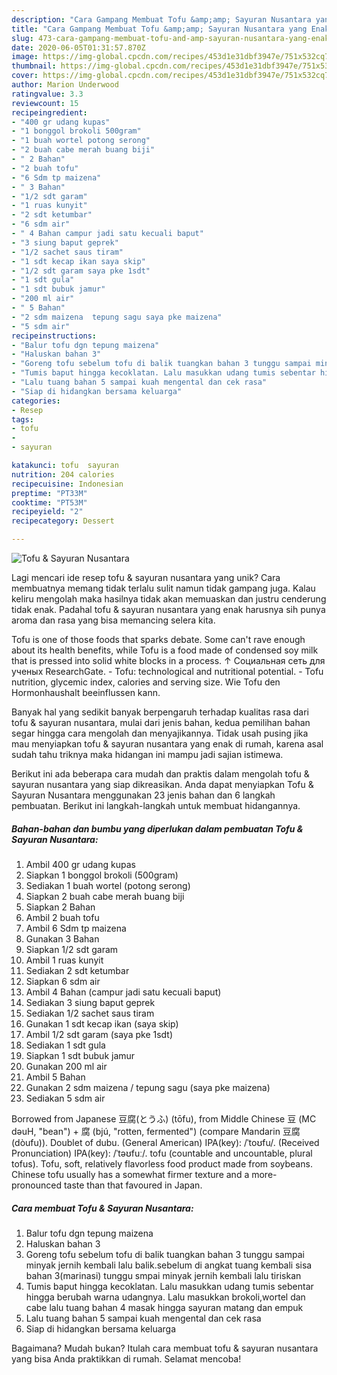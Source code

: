 ```yaml
---
description: "Cara Gampang Membuat Tofu &amp;amp; Sayuran Nusantara yang Enak Banget"
title: "Cara Gampang Membuat Tofu &amp;amp; Sayuran Nusantara yang Enak Banget"
slug: 473-cara-gampang-membuat-tofu-and-amp-sayuran-nusantara-yang-enak-banget
date: 2020-06-05T01:31:57.870Z
image: https://img-global.cpcdn.com/recipes/453d1e31dbf3947e/751x532cq70/tofu-sayuran-nusantara-foto-resep-utama.jpg
thumbnail: https://img-global.cpcdn.com/recipes/453d1e31dbf3947e/751x532cq70/tofu-sayuran-nusantara-foto-resep-utama.jpg
cover: https://img-global.cpcdn.com/recipes/453d1e31dbf3947e/751x532cq70/tofu-sayuran-nusantara-foto-resep-utama.jpg
author: Marion Underwood
ratingvalue: 3.3
reviewcount: 15
recipeingredient:
- "400 gr udang kupas"
- "1 bonggol brokoli 500gram"
- "1 buah wortel potong serong"
- "2 buah cabe merah buang biji"
- " 2 Bahan"
- "2 buah tofu"
- "6 Sdm tp maizena"
- " 3 Bahan"
- "1/2 sdt garam"
- "1 ruas kunyit"
- "2 sdt ketumbar"
- "6 sdm air"
- " 4 Bahan campur jadi satu kecuali baput"
- "3 siung baput geprek"
- "1/2 sachet saus tiram"
- "1 sdt kecap ikan saya skip"
- "1/2 sdt garam saya pke 1sdt"
- "1 sdt gula"
- "1 sdt bubuk jamur"
- "200 ml air"
- " 5 Bahan"
- "2 sdm maizena  tepung sagu saya pke maizena"
- "5 sdm air"
recipeinstructions:
- "Balur tofu dgn tepung maizena"
- "Haluskan bahan 3"
- "Goreng tofu sebelum tofu di balik tuangkan bahan 3 tunggu sampai minyak jernih kembali lalu balik.sebelum di angkat tuang kembali sisa bahan 3(marinasi) tunggu smpai minyak jernih kembali lalu tiriskan"
- "Tumis baput hingga kecoklatan. Lalu masukkan udang tumis sebentar hingga berubah warna udangnya. Lalu masukkan brokoli,wortel dan cabe lalu tuang bahan 4 masak hingga sayuran matang dan empuk"
- "Lalu tuang bahan 5 sampai kuah mengental dan cek rasa"
- "Siap di hidangkan bersama keluarga"
categories:
- Resep
tags:
- tofu
- 
- sayuran

katakunci: tofu  sayuran 
nutrition: 204 calories
recipecuisine: Indonesian
preptime: "PT33M"
cooktime: "PT53M"
recipeyield: "2"
recipecategory: Dessert

---
```



![Tofu &amp; Sayuran Nusantara](https://img-global.cpcdn.com/recipes/453d1e31dbf3947e/751x532cq70/tofu-sayuran-nusantara-foto-resep-utama.jpg)

Lagi mencari ide resep tofu &amp; sayuran nusantara yang unik? Cara membuatnya memang tidak terlalu sulit namun tidak gampang juga. Kalau keliru mengolah maka hasilnya tidak akan memuaskan dan justru cenderung tidak enak. Padahal tofu &amp; sayuran nusantara yang enak harusnya sih punya aroma dan rasa yang bisa memancing selera kita.

Tofu is one of those foods that sparks debate. Some can&#39;t rave enough about its health benefits, while Tofu is a food made of condensed soy milk that is pressed into solid white blocks in a process. ↑ Cоциальная сеть для ученых ResearchGate. - Tofu: technological and nutritional potential. - Tofu nutrition, glycemic index, calories and serving size. Wie Tofu den Hormonhaushalt beeinflussen kann.

Banyak hal yang sedikit banyak berpengaruh terhadap kualitas rasa dari tofu &amp; sayuran nusantara, mulai dari jenis bahan, kedua pemilihan bahan segar hingga cara mengolah dan menyajikannya. Tidak usah pusing jika mau menyiapkan tofu &amp; sayuran nusantara yang enak di rumah, karena asal sudah tahu triknya maka hidangan ini mampu jadi sajian istimewa.


Berikut ini ada beberapa cara mudah dan praktis dalam mengolah tofu &amp; sayuran nusantara yang siap dikreasikan. Anda dapat menyiapkan Tofu &amp; Sayuran Nusantara menggunakan 23 jenis bahan dan 6 langkah pembuatan. Berikut ini langkah-langkah untuk membuat hidangannya.

<!--inarticleads1-->

##### Bahan-bahan dan bumbu yang diperlukan dalam pembuatan Tofu &amp; Sayuran Nusantara:

1. Ambil 400 gr udang kupas
1. Siapkan 1 bonggol brokoli (500gram)
1. Sediakan 1 buah wortel (potong serong)
1. Siapkan 2 buah cabe merah buang biji
1. Siapkan  2 Bahan
1. Ambil 2 buah tofu
1. Ambil 6 Sdm tp maizena
1. Gunakan  3 Bahan
1. Siapkan 1/2 sdt garam
1. Ambil 1 ruas kunyit
1. Sediakan 2 sdt ketumbar
1. Siapkan 6 sdm air
1. Ambil  4 Bahan (campur jadi satu kecuali baput)
1. Sediakan 3 siung baput geprek
1. Sediakan 1/2 sachet saus tiram
1. Gunakan 1 sdt kecap ikan (saya skip)
1. Ambil 1/2 sdt garam (saya pke 1sdt)
1. Sediakan 1 sdt gula
1. Siapkan 1 sdt bubuk jamur
1. Gunakan 200 ml air
1. Ambil  5 Bahan
1. Gunakan 2 sdm maizena / tepung sagu (saya pke maizena)
1. Sediakan 5 sdm air


Borrowed from Japanese 豆腐(とうふ) (tōfu), from Middle Chinese 豆 (MC dəuH, &#34;bean&#34;) + 腐 (bjú, &#34;rotten, fermented&#34;) (compare Mandarin 豆腐 (dòufu)). Doublet of dubu. (General American) IPA(key): /ˈtoʊfu/. (Received Pronunciation) IPA(key): /ˈtəʊfuː/. tofu (countable and uncountable, plural tofus). Tofu, soft, relatively flavorless food product made from soybeans. Chinese tofu usually has a somewhat firmer texture and a more-pronounced taste than that favoured in Japan. 

<!--inarticleads2-->

##### Cara membuat Tofu &amp; Sayuran Nusantara:

1. Balur tofu dgn tepung maizena
1. Haluskan bahan 3
1. Goreng tofu sebelum tofu di balik tuangkan bahan 3 tunggu sampai minyak jernih kembali lalu balik.sebelum di angkat tuang kembali sisa bahan 3(marinasi) tunggu smpai minyak jernih kembali lalu tiriskan
1. Tumis baput hingga kecoklatan. Lalu masukkan udang tumis sebentar hingga berubah warna udangnya. Lalu masukkan brokoli,wortel dan cabe lalu tuang bahan 4 masak hingga sayuran matang dan empuk
1. Lalu tuang bahan 5 sampai kuah mengental dan cek rasa
1. Siap di hidangkan bersama keluarga




Bagaimana? Mudah bukan? Itulah cara membuat tofu &amp; sayuran nusantara yang bisa Anda praktikkan di rumah. Selamat mencoba!
